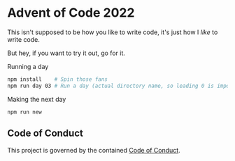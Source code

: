 # Advent of Code 2022

This isn't supposed to be how you like to write code, it's just how I _like_ to write code.

But hey, if you want to try it out, go for it.

Running a day

```sh
npm install    # Spin those fans
npm run day 03 # Run a day (actual directory name, so leading 0 is important)
```

Making the next day

```
npm run new
```

## Code of Conduct

This project is governed by the contained [Code of Conduct](./CODE_OF_CONDUCT.md).

